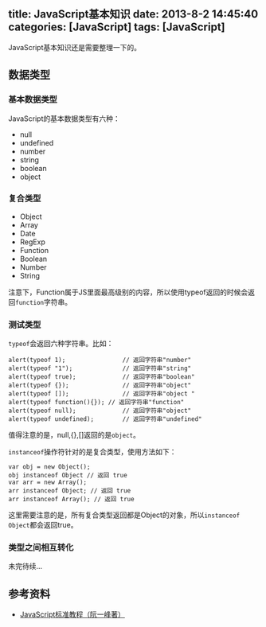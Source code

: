 title: JavaScript基本知识
date: 2013-8-2 14:45:40
categories: [JavaScript]
tags: [JavaScript]
---
JavaScript基本知识还是需要整理一下的。
<!--more-->

## 数据类型 ##
### 基本数据类型 ###
JavaScript的基本数据类型有六种：
- null
- undefined
- number
- string
- boolean
- object

### 复合类型 ###
- Object
- Array
- Date
- RegExp
- Function
- Boolean
- Number
- String

注意下，Function属于JS里面最高级别的内容，所以使用typeof返回的时候会返回`function`字符串。

### 测试类型 ###
`typeof`会返回六种字符串。比如：

```
alert(typeof 1);                // 返回字符串"number"  
alert(typeof "1");              // 返回字符串"string"  
alert(typeof true);             // 返回字符串"boolean"  
alert(typeof {});               // 返回字符串"object"  
alert(typeof []);               // 返回字符串"object "  
alert(typeof function(){}); // 返回字符串"function"  
alert(typeof null);             // 返回字符串"object"  
alert(typeof undefined);        // 返回字符串"undefined" 
```
值得注意的是，null,{},[]返回的是`object`。

`instanceof`操作符针对的是复合类型，使用方法如下：

```
var obj = new Object(); 
obj instanceof Object // 返回 true
var arr = new Array();
arr instanceof Object; // 返回 true
arr instanceof Array(); // 返回 true
```

这里需要注意的是，所有复合类型返回都是Object的对象，所以`instanceof Object`都会返回true。

### 类型之间相互转化 ###
未完待续...

## 参考资料 ##
- [JavaScript标准教程（阮一峰著）](http://javascript.ruanyifeng.com/)